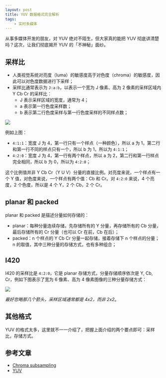 ```yaml
---
layout: post
title: YUV 数据格式完全解析
tags:
    - 实时多媒体
---
```


从事多媒体开发的朋友，对 YUV 绝对不陌生，但大家真的能把 YUV 彻底讲清楚吗？这次，让我们彻底揭开 YUV 的「不神秘」面纱。

## 采样比

+ 人类视觉系统对亮度（luma）的敏感度高于对色度（chroma）的敏感度，因此可以对色度数据进行下采样；
+ 采样比通常表示为 `J:a:b`，以表示一个宽为 J 像素、高为 2 像素的采样区域内 Y Cb Cr 的采样比：
  - J 表示采样区域的宽度，通常为 4；
  - a 表示第一行色度采样数；
  - b 表示第二行色度采样与第一行色度采样的不同样点数；

![](https://imgs.piasy.com/2018-04-27-sampling_systems_and_ratios.png)

例如上图：

+ `4:1:1`：宽度 J 为 4，第一行只有一个样点（一种颜色），所以 a 为 1，第二行和第一行不同的样点只有一个，所以 b 为 1，所以为 `4:1:1`；
+ `4:2:0`：宽度 J 为 4，第一行有两个样点，所以 a 为 2，第二行和第一行样点完全相同，所以 b 为 0，所以为 `4:2:0`；

这个比例值并非 Y Cb Cr（Y U V）分量的直接比例。对亮度来说，一个样点有一个 Y 值，对色度来说，一个样点有两个值：Cb 和 Cr。对 `4:2:0` 来说，4 个亮度，2 个色度，所以是 4 个 Y，2 个 Cb，2 个 Cr。

## planar 和 packed

planar 和 packed 是描述分量如何存储的：

+ planar：每种分量连续存储，先存储所有的 Y 分量，再存储所有的 Cb 分量，最后存储所有的 Cr 分量（也可以 Cr 在前，Cb 在后）；
+ packed：n 个样点的 Y Cb Cr 分量一起存储，接着存储下 n 个样点的分量；n 的取值，其中三种分量的存储方式，也有多种组合；

## I420

I420 的采样比是 `4:2:0`，它是 planar 存储方式，分量存储顺序依次是 Y, Cb, Cr，例如下图表示了宽为 6 像素、高为 4 像素图像的三种分量存储方式：

![](https://imgs.piasy.com/2018-04-27-1600px-Yuv420.svg.png)

_最好忽略那几个箭头，采样区域通常都是 4x2，而非 2x2_。

## 其他格式

YUV 的格式太多，这里就不一一介绍了，把握上面介绍的两个要点即可：采样比，存储方式。

## 参考文章

+ [Chroma subsampling](https://en.wikipedia.org/wiki/Chroma_subsampling)
+ [YUV](https://wiki.videolan.org/YUV)
